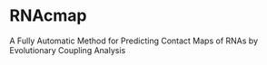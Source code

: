 # RNAcmap
A Fully Automatic Method for Predicting Contact Maps of RNAs by Evolutionary Coupling Analysis
